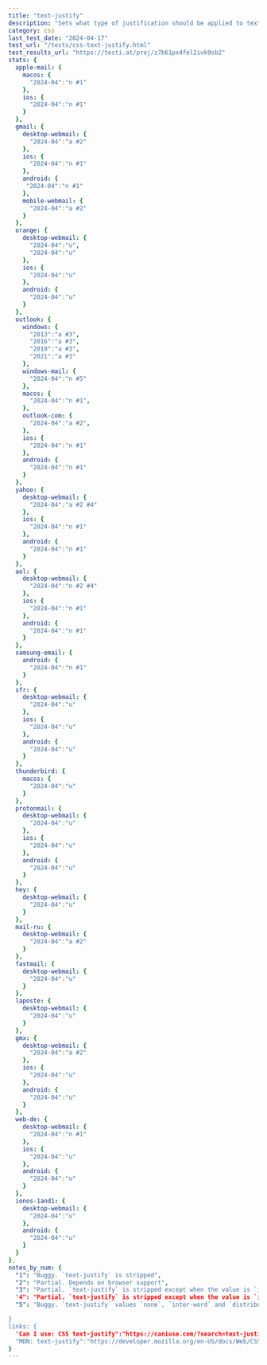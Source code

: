 ```yaml
---
title: "text-justify"
description: "Sets what type of justification should be applied to text when `text-align: justify;` is set on an element."
category: css
last_test_date: "2024-04-17"
test_url: "/tests/css-text-justify.html"
test_results_url: "https://testi.at/proj/z7b61px4fel2ivk9sb2"
stats: {
  apple-mail: {
    macos: {
      "2024-04":"n #1"
    },
    ios: {
      "2024-04":"n #1"
    }
  },
  gmail: {
    desktop-webmail: {
      "2024-04":"a #2"
    },
    ios: {
      "2024-04":"n #1"
    },
    android: {
     "2024-04":"n #1"
    },
    mobile-webmail: {
      "2024-04":"a #2"
    }
  },
  orange: {
    desktop-webmail: {
      "2024-04":"u",
      "2024-04":"u"
    },
    ios: {
      "2024-04":"u"
    },
    android: {
      "2024-04":"u"
    }
  },
  outlook: {
    windows: {
      "2013":"a #3",
      "2016":"a #3",
      "2019":"a #3",
      "2021":"a #3"
    },
    windows-mail: {
      "2024-04":"n #5"
    },
    macos: {
      "2024-04":"n #1",
    },
    outlook-com: {
      "2024-04":"a #2",
    },
    ios: {
      "2024-04":"n #1"
    },
    android: {
      "2024-04":"n #1"
    }
  },
  yahoo: {
    desktop-webmail: {
      "2024-04":"a #2 #4"
    },
    ios: {
      "2024-04":"n #1"
    },
    android: {
      "2024-04":"n #1"
    }
  },
  aol: {
    desktop-webmail: {
      "2024-04":"n #2 #4"
    },
    ios: {
      "2024-04":"n #1"
    },
    android: {
      "2024-04":"n #1"
    }
  },
  samsung-email: {
    android: {
      "2024-04":"n #1"
    }
  },
  sfr: {
    desktop-webmail: {
      "2024-04":"u"
    },
    ios: {
      "2024-04":"u"
    },
    android: {
      "2024-04":"u"
    }
  },
  thunderbird: {
    macos: {
      "2024-04":"u"
    }
  },
  protonmail: {
    desktop-webmail: {
      "2024-04":"u"
    },
    ios: {
      "2024-04":"u"
    },
    android: {
      "2024-04":"u"
    }
  },
  hey: {
    desktop-webmail: {
      "2024-04":"u"
    }
  },
  mail-ru: {
    desktop-webmail: {
      "2024-04":"a #2"
    }
  },
  fastmail: {
    desktop-webmail: {
      "2024-04":"u"
    }
  },
  laposte: {
    desktop-webmail: {
      "2024-04":"u"
    }
  },
  gmx: {
    desktop-webmail: {
      "2024-04":"a #2"
    },
    ios: {
      "2024-04":"u"
    },
    android: {
      "2024-04":"u"
    }
  },
  web-de: {
    desktop-webmail: {
      "2024-04":"n #1"
    },
    ios: {
      "2024-04":"u"
    },
    android: {
      "2024-04":"u"
    }
  },
  ionos-1and1: {
    desktop-webmail: {
      "2024-04":"u"
    },
    android: {
      "2024-04":"u"
    }
  }
},
notes_by_num: {
  "1": "Buggy. `text-justify` is stripped",
  "2": "Partial. Depends on browser support",
  "3": "Partial. `text-justify` is stripped except when the value is `inter-character`,
  "4": "Partial. `text-justify` is stripped except when the value is `inter-word` or `distribute`,
  "5": "Buggy. `text-justify` values `none`, `inter-word` and `distribute` are replaced with `inter-ideograph`,

}
links: {
  "Can I use: CSS text-justify":"https://caniuse.com/?search=text-justify",
  "MDN: text-justify":"https://developer.mozilla.org/en-US/docs/Web/CSS/text-justify"
}
---
```

